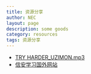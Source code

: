 ```yaml
---
title: 资源分享
author: NEC
layout: page
description: some goods
category: resources
tags: 资源分享
---
```


* [TRY HARDER_UZIMON.mp3](http://psz90ejvn.bkt.clouddn.com/Kali%20Linux%20NetHunter.mp3)
* [信安学习国外网站](https://nancythecat.org/resources/2019/03/26/foreignwebs/)

